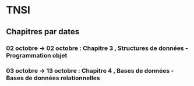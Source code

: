 # TNSI
## Chapitres par dates
### 02 octobre -> 02 octobre : __Chapitre 3__ , Structures de données - Programmation objet
### 03 octobre -> 13 octobre : __Chapitre 4__ , Bases de données - Bases de données relationnelles
